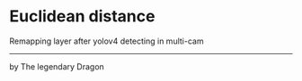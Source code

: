 # Euclidean distance
Remapping layer after yolov4 detecting in multi-cam

-------
by The legendary Dragon